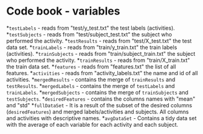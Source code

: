 # Code book - variables

*`testLabels` - reads from "test/y_test.txt" the test labels (activities).
*`testSubjects` - reads from "test/subject_test.txt" the subject who performed the activity.
*`testResults` - reads from "test/X_test.txt" the test data set.
*`trainLabels` - reads from "train/y_train.txt" the train labels (activities).
*`trainSubjects` - reads from "train/subject_train.txt" the subject who performed the activity.
*`trainResults` - reads from "train/X_train.txt" the train data set. 
*`features` - reads from "features.txt" the list of all features.
*`activities` - reads from "activity_labels.txt" the name and id of all activities.
*`mergedResults` - contains the merge of `trainResults` and `testResults`.
*`mergedLabels` - contains the merge of `testLabels` and `trainLabels`.
*`mergedSubjects` - contains the merge of `trainSubjects` and `testSubjects`.
*`desiredFeatures` - contains the columns names with "mean" and "std"
*`fullDataSet` - It is a result of the subset of the desired columns (`desiredFeatures`) and merged labels/activities and subjects. All columns and activities with descriptive names.
*`avgDataSet` - Contains a tidy data set with the average of each variable for each activity and each subject.
